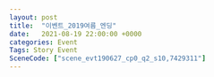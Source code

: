 ```yaml
---
layout: post
title:  "이벤트_2019여름_엔딩"
date:   2021-08-19 22:00:00 +0000
categories: Event
Tags: Story Event
SceneCode: ["scene_evt190627_cp0_q2_s10,7429311"]
---
```

